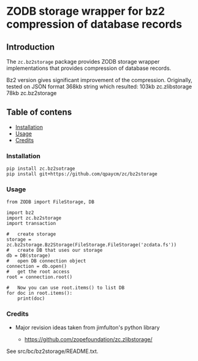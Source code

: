 # ZODB storage wrapper for bz2 compression of database records

## Introduction

The ``zc.bz2storage`` package provides ZODB storage wrapper
implementations that provides compression of database records.

Bz2 version gives significant improvement of the compression.
Originally, tested on JSON format 368kb string which resulted:
103kb zc.zlibstorage
78kb zc.bz2storage

## Table of contens
* [Installation](#installation)
* [Usage](#usage)
* [Credits](#credits)

### Installation

    pip install zc.bz2sotrage
    pip install git+https://github.com/qpaycm/zc/bz2storage
    
### Usage
    
    from ZODB import FileStorage, DB

    import bz2
    import zc.bz2storage
    import transaction

    #	create storage
    storage = zc.bz2storage.Bz2Storage(FileStorage.FileStorage('zcdata.fs'))
    #	create DB that uses our storage
    db = DB(storage)
    #	open DB connection object
    connection = db.open()
    #	get the root access
    root = connection.root()

    #	Now you can use root.items() to list DB
    for doc in root.items():
        print(doc)

### Credits

* Major revision ideas taken from jimfulton's python library

  - https://github.com/zopefoundation/zc.zlibstorage/

See src/bc/bz2storage/README.txt.
